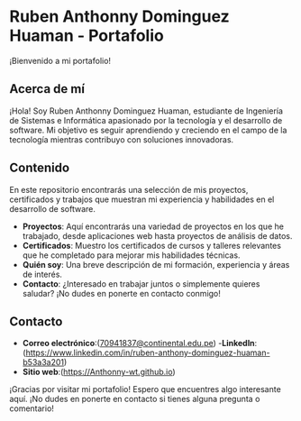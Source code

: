 # Ruben Anthonny Dominguez Huaman - Portafolio

¡Bienvenido a mi portafolio!

## Acerca de mí
¡Hola! Soy Ruben Anthonny Dominguez Huaman, estudiante de Ingeniería de Sistemas e Informática apasionado por la tecnología y el desarrollo de software. Mi objetivo es seguir aprendiendo y creciendo en el campo de la tecnología mientras contribuyo con soluciones innovadoras.

## Contenido
En este repositorio encontrarás una selección de mis proyectos, certificados y trabajos que muestran mi experiencia y habilidades en el desarrollo de software.

- **Proyectos**: Aquí encontrarás una variedad de proyectos en los que he trabajado, desde aplicaciones web hasta proyectos de análisis de datos.
- **Certificados**: Muestro los certificados de cursos y talleres relevantes que he completado para mejorar mis habilidades técnicas.
- **Quién soy**: Una breve descripción de mi formación, experiencia y áreas de interés.
- **Contacto**: ¿Interesado en trabajar juntos o simplemente quieres saludar? ¡No dudes en ponerte en contacto conmigo!

## Contacto
- **Correo electrónico**:(70941837@continental.edu.pe)
-**LinkedIn**:(https://www.linkedin.com/in/ruben-anthony-dominguez-huaman-b53a3a201)
- **Sitio web**:(https://Anthonny-wt.github.io)

¡Gracias por visitar mi portafolio! Espero que encuentres algo interesante aquí. ¡No dudes en ponerte en contacto si tienes alguna pregunta o comentario!
